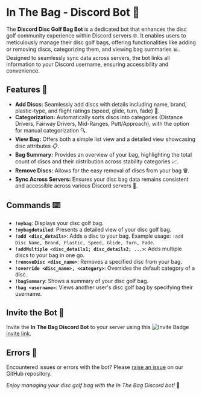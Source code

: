 # In The Bag - Discord Bot 🥏

The **Discord Disc Golf Bag Bot** is a dedicated bot that enhances the disc golf community experience within Discord servers 🌐. It enables users to meticulously manage their disc golf bags, offering functionalities like adding or removing discs, categorizing them, and viewing bag summaries 📊. Designed to seamlessly sync data across servers, the bot links all information to your Discord username, ensuring accessibility and convenience.

## Features 🚀

- **Add Discs:** Seamlessly add discs with details including name, brand, plastic-type, and flight ratings (speed, glide, turn, fade) 📝.
- **Categorization:** Automatically sorts discs into categories (Distance Drivers, Fairway Drivers, Mid-Ranges, Putt/Approach), with the option for manual categorization 🔍.
- **View Bag:** Offers both a simple list view and a detailed view showcasing disc attributes 📋.
- **Bag Summary:** Provides an overview of your bag, highlighting the total count of discs and their distribution across stability categories 📈.
- **Remove Discs:** Allows for the easy removal of discs from your bag 🗑️.
- **Sync Across Servers:** Ensures your disc bag data remains consistent and accessible across various Discord servers 🔗.

## Commands ⌨️

- **`!mybag`**: Displays your disc golf bag.
- **`!mybagdetailed`**: Presents a detailed view of your disc golf bag.
- **`!add <disc_details>`**: Adds a disc to your bag. Example usage: `!add Disc Name, Brand, Plastic, Speed, Glide, Turn, Fade`.
- **`!addMultiple <disc_details1; disc_details2; ...>`**: Adds multiple discs to your bag in one go.
- **`!removeDisc <disc_name>`**: Removes a specified disc from your bag.
- **`!override <disc_name>, <category>`**: Overrides the default category of a disc.
- **`!bagSummary`**: Shows a summary of your disc golf bag.
- **`!bag <username>`**: Views another user's disc golf bag by specifying their username.

## Invite the Bot 🤖

Invite the **In The Bag Discord Bot** to your server using this ![Invite Badge](https://img.shields.io/badge/Invite%20Bot-Discord-blueviolet?style=flat-square&logo=discord) [invite link](https://discord.com/api/oauth2/authorize?client_id=1146901955927613530&permissions=2147534912&scope=bot).

## Errors 🐛

Encountered issues or errors with the bot? Please [raise an issue](https://github.com/cdeck95/dg-discord-bot/issues) on our GitHub repository.

*Enjoy managing your disc golf bag with the In The Bag Discord bot!* 🎉
